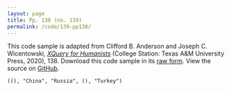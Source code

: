 ```yaml
---
layout: page
title: Pp. 138 (no. 139)
permalink: /code/139-pp138/
---
```


This code sample is adapted from Clifford B. Anderson and Joseph C. Wicentowski, 
[_XQuery for Humanists_](/) (College Station: Texas A&M University Press, 2020), 138. 
Download this code sample in its [raw form](/code/139-pp138/139-pp138.xq).
View the source on [GitHub](https://github.com/coding4humanists/xquery4humanists/blob/master/code/139-pp138/139-pp138.xq).

```xquery
((), "China", "Russia", (), "Turkey")
```  
